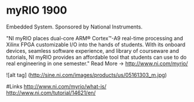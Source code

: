 # myRIO 1900
Embedded System. Sponsored by National Instruments.

"NI myRIO places dual-core ARM® Cortex™-A9 real-time processing and Xilinx FPGA customizable I/O into the hands of students. With its onboard devices, seamless software experience, and library of courseware and tutorials, NI myRIO provides an affordable tool that students can use to do real engineering in one semester." 
Read More -> http://www.ni.com/myrio/

![alt tag] (http://sine.ni.com/images/products/us/05161303_m.jpg)

#Links
http://www.ni.com/myrio/what-is/
http://www.ni.com/tutorial/14621/en/




